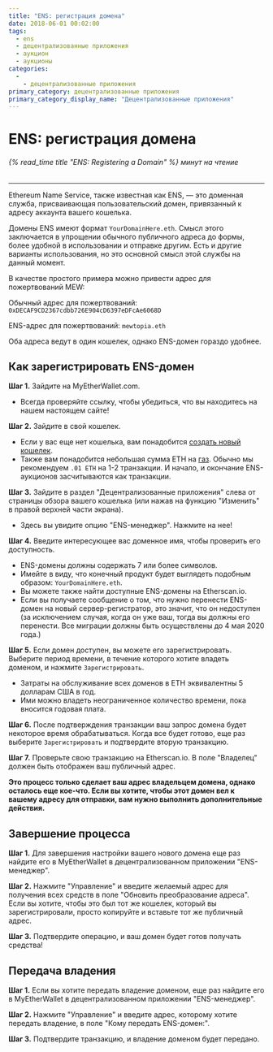 ```yaml
---
title: "ENS: регистрация домена"
date: 2018-06-01 00:02:00
tags:
  - ens
  - децентрализованные приложения
  - аукцион
  - аукционы
categories:
  - 
    - децентрализованные приложения
primary_category: децентрализованные приложения
primary_category_display_name: "Децентрализованные приложения"
---
```


# **ENS: регистрация домена**

###### {% read_time title "ENS: Registering a Domain" %} минут на чтение

* * *

Ethereum Name Service, также известная как ENS, — это доменная служба, присваивающая пользовательский домен, привязанный к адресу аккаунта вашего кошелька.

Домены ENS имеют формат `YourDomainHere.eth`. Смысл этого заключается в упрощении обычного публичного адреса до формы, более удобной в использовании и отправке другим. Есть и другие варианты использования, но это основной смысл этой службы на данный момент.

В качестве простого примера можно привести адрес для пожертвований MEW:

Обычный адрес для пожертвований: `0xDECAF9CD2367cdbb726E904cD6397eDFcAe6068D`

ENS-адрес для пожертвований: `mewtopia.eth`

Оба адреса ведут в один кошелек, однако ENS-домен гораздо удобнее.

## **Как зарегистрировать ENS-домен**

**Шаг 1.** Зайдите на MyEtherWallet.com.

* Всегда проверяйте ссылку, чтобы убедиться, что вы находитесь на нашем настоящем сайте!

**Шаг 2.** Зайдите в свой кошелек.

* Если у вас еще нет кошелька, вам понадобится [создать новый кошелек](/@@@@@@/getting-started/how-to-create-a-wallet/). 
* Также вам понадобится небольшая сумма ETH на [газ](/@@@@@@/transactions/what-is-gas/). Обычно мы рекомендуем `.01 ETH` на 1-2 транзакции. И начало, и окончание ENS-аукционов засчитываются как транзакции.

**Шаг 3.** Зайдите в раздел "Децентрализованные приложения" слева от страницы обзора вашего кошелька (или нажав на функцию "Изменить" в правой верхней части экрана).

* Здесь вы увидите опцию "ENS-менеджер". Нажмите на нее!

**Шаг 4.** Введите интересующее вас доменное имя, чтобы проверить его доступность.

* ENS-домены должны содержать 7 или более символов.
* Имейте в виду, что конечный продукт будет выглядеть подобным образом: `YourDomainHere.eth`.
* Вы можете также найти доступные ENS-домены на Etherscan.io.
* Если вы получаете сообщение о том, что нужно перенести ENS-домен на новый сервер-регистратор, это значит, что он недоступен (за исключением случая, когда он уже ваш, тогда вы должны его перенести. Все миграции должны быть осуществлены до 4 мая 2020 года.)

**Шаг 5.** Если домен доступен, вы можете его зарегистрировать. Выберите период времени, в течение которого хотите владеть доменом, и нажмите `Зарегистрировать`.

* Затраты на обслуживание всех доменов в ETH эквивалентны 5 долларам США в год. 
* Ими можно владеть неограниченное количество времени, пока вносится годовая плата. 

**Шаг 6.** После подтверждения транзакции ваш запрос домена будет некоторое время обрабатываться. Когда все будет готово, еще раз выберите `Зарегистрировать` и подтвердите вторую транзакцию.

**Шаг 7.** Проверьте свою транзакцию на Etherscan.io. В поле "Владелец" должен быть отображен ваш публичный адрес.

**Это процесс только сделает ваш адрес владельцем домена, однако осталось еще кое-что. Если вы хотите, чтобы этот домен вел к вашему адресу для отправки, вам нужно выполнить дополнительные действия.**

## **Завершение процесса**

**Шаг 1.** Для завершения настройки вашего нового домена еще раз найдите его в MyEtherWallet в децентрализованном приложении "ENS-менеджер".

**Шаг 2.** Нажмите "Управление" и введите желаемый адрес для получения всех средств в поле "Обновить преобразование адреса". Если вы хотите, чтобы это был тот же кошелек, который вы зарегистрировали, просто копируйте и вставьте тот же публичный адрес.

**Шаг 3.** Подтвердите операцию, и ваш домен будет готов получать средства!

## **Передача владения**

**Шаг 1.** Если вы хотите передать владение доменом, еще раз найдите его в MyEtherWallet в децентрализованном приложении "ENS-менеджер".

**Шаг 2.** Нажмите "Управление" и введите адрес, которому хотите передать владение, в поле "Кому передать ENS-домен:".

**Шаг 3.** Подтвердите транзакцию, и владение доменом будет передано.